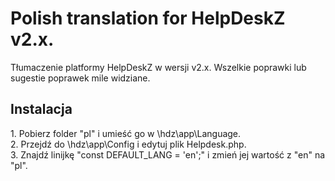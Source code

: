 <h1>Polish translation for HelpDeskZ v2.x.</h1>
Tłumaczenie platformy HelpDeskZ w wersji v2.x. Wszelkie poprawki lub sugestie poprawek mile widziane.
<br>
<h2>Instalacja</h2>
1. Pobierz folder "pl" i umieść go w \hdz\app\Language.<br>
2. Przejdź do \hdz\app\Config i edytuj plik Helpdesk.php.<br>
3. Znajdź linijkę "const DEFAULT_LANG = 'en';" i zmień jej wartość z "en" na "pl".<br>
